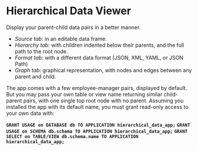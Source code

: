 # Hierarchical Data Viewer

Display your parent-child data pairs in a better manner.

* *Source tab*: in an editable data frame.
* *Hierarchy tab*: with children indented below their parents, and the full path to the root node.
* *Format tab*: with a different data format (JSON, XML, YAML, or JSON Path)
* *Graph tab*: graphical representation, with nodes and edges between any parent and child.

The app comes with a few employee-manager pairs, displayed by default. But you may pass your own table or view name returning similar child-parent pairs, with one single top root node with no parent. Assuming you installed the app with its default name, you must grant read-only access to your own data with:

**`GRANT USAGE on DATABASE db TO APPLICATION hierarchical_data_app;`**
**`GRANT USAGE on SCHEMA db.schema TO APPLICATION hierarchical_data_app;`**
**`GRANT SELECT on TABLE/VIEW db.schema.name TO APPLICATION hierarchical_data_app;`**
